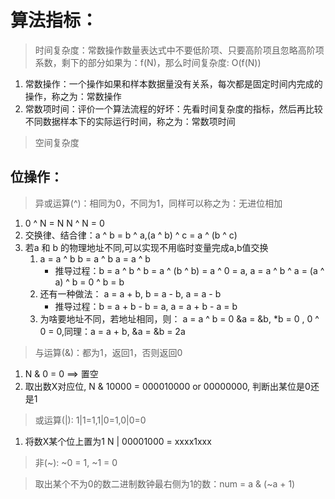 # 算法指标：
> 时间复杂度：常数操作数量表达式中不要低阶项、只要高阶项且忽略高阶项系数，剩下的部分如果为：f(N)，那么时间复杂度: O(f(N))
1. 常数操作：一个操作如果和样本数据量没有关系，每次都是固定时间内完成的操作，称之为：常数操作
2. 常数项时间：评价一个算法流程的好坏：先看时间复杂度的指标，然后再比较不同数据样本下的实际运行时间，称之为：常数项时间

> 空间复杂度
## 位操作：
> 异或运算(^)：相同为0，不同为1，同样可以称之为：无进位相加
1. 0 ^ N = N N ^ N = 0
2. 交换律、结合律：a ^ b = b ^ a,(a ^ b) ^ c = a ^ (b ^ c)
3. 若a 和 b 的物理地址不同,可以实现不用临时变量完成a,b值交换
   1. a = a ^ b  b = a ^ b  a = a ^ b
      + 推导过程：b = a ^ b ^ b = a ^ (b ^ b) = a ^ 0 = a,  a = a ^ b ^ a = (a ^ a) ^ b = 0 ^ b = b
   2. 还有一种做法： a = a + b, b = a - b, a = a - b
      + 推导过程：b = a + b - b = a, a = a + b - a = b
   3. 为啥要地址不同，若地址相同，则： a = a ^ b = 0 &a = &b, *b = 0 , 0 ^ 0 = 0,同理：a = a + b, &a = &b = 2a 

> 与运算(&)：都为1，返回1，否则返回0
   1. N & 0 = 0 ==> 置空
   2. 取出数X对应位, N & 10000 = 000010000 or 00000000, 判断出某位是0还是1

> 或运算(|): 1|1=1,1|0=1,0|0=0
   1. 将数X某个位上置为1 N | 00001000 = xxxx1xxx

> 非(~): ~0 = 1, ~1 = 0

> 取出某个不为0的数二进制数钟最右侧为1的数：num = a & (~a + 1)